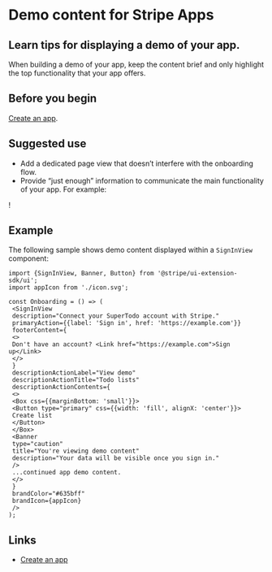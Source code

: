 # Demo content for Stripe Apps

## Learn tips for displaying a demo of your app.

When building a demo of your app, keep the content brief and only highlight the
top functionality that your app offers.

## Before you begin

[Create an app](https://docs.stripe.com/stripe-apps/create-app).

## Suggested use

- Add a dedicated page view that doesn’t interfere with the onboarding flow.
- Provide “just enough” information to communicate the main functionality of
your app. For example:

!

## Example

The following sample shows demo content displayed within a `SignInView`
component:

```
import {SignInView, Banner, Button} from '@stripe/ui-extension-sdk/ui';
import appIcon from './icon.svg';

const Onboarding = () => (
 <SignInView
 description="Connect your SuperTodo account with Stripe."
 primaryAction={{label: 'Sign in', href: 'https://example.com'}}
 footerContent={
 <>
 Don't have an account? <Link href="https://example.com">Sign up</Link>
 </>
 }
 descriptionActionLabel="View demo"
 descriptionActionTitle="Todo lists"
 descriptionActionContents={
 <>
 <Box css={{marginBottom: 'small'}}>
 <Button type="primary" css={{width: 'fill', alignX: 'center'}}>
 Create list
 </Button>
 </Box>
 <Banner
 type="caution"
 title="You're viewing demo content"
 description="Your data will be visible once you sign in."
 />
 ...continued app demo content.
 </>
 }
 brandColor="#635bff"
 brandIcon={appIcon}
 />
);
```

## Links

- [Create an app](https://docs.stripe.com/stripe-apps/create-app)